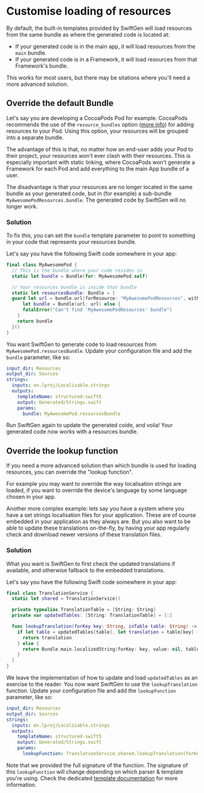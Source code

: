 # Customise loading of resources

By default, the built-in templates provided by SwiftGen will load resources from the same bundle as where the generated code is located at:
- If your generated code is in the main app, it will load resources from the `main` bundle.
- If your generated code is in a Framework, it will load resources from that Framework's bundle.

This works for most users, but there may be sitations where you'll need a more advanced solution.

## Override the default Bundle

Let's say you are developing a CocoaPods Pod for example. CocoaPods recommends the use of the `resource_bundles` option ([more info](https://guides.cocoapods.org/syntax/podspec.html#resource_bundles)) for adding resources to your Pod. Using this option, your resources will be grouped into a separate bundle.

The advantage of this is that, no matter how an end-user adds your Pod to their project, your resources won't ever clash with their resources. This is especially important with static linking, where CocoaPods won't generate a Framework for each Pod and add everything to the main App bundle of a user.

The disadvantage is that your resources are no longer located in the same bundle as your generated code, but in (for example) a sub-bundle `MyAwesomePodResources.bundle`. The generated code by SwiftGen will no longer work.

### Solution

To fix this, you can set the `bundle` template parameter to point to something in your code that represents your resources bundle.

Let's say you have the following Swift code somewhere in your app:

```swift
final class MyAwesomePod {
  // This is the bundle where your code resides in
  static let bundle = Bundle(for: MyAwesomePod.self)

  // Your resources bundle is inside that bundle
  static let resourcesBundle: Bundle = {
  guard let url = bundle.url(forResource: "MyAwesomePodResources", withExtension: "bundle"),
      let bundle = Bundle(url: url) else {
      fatalError("Can't find 'MyAwesomePodResources' bundle")
    }
    return bundle
  }()
}
```

You want SwiftGen to generate code to load resources from `MyAwesomePod.resourcesBundle`. Update your configuration file and add the `bundle` parameter, like so:

```yaml
input_dir: Resources
output_dir: Sources
strings:
  inputs: en.lproj/Localizable.strings
  outputs:
    templateName: structured-swift5
    output: Generated/Strings.swift
    params:
      bundle: MyAwesomePod.resourcesBundle
```

Run SwiftGen again to update the generated coide, and voila! Your generated code now works with a resources bundle.

## Override the lookup function

If you need a more advanced solution than which bundle is used for loading resources, you can override the "lookup function".

For example you may want to override the way localisation strings are loaded, if you want to override the device's language by some language chosen in your app.

Another more complex example: lets say you have a system where you have a set strings localisation files for your application. These are of course embedded in your application as they always are. But you also want to be able to update these translations on-the-fly, by having your app regularly check and download newer versions of these translation files.

### Solution

What you want is SwiftGen to first check the updated translations if available, and otherwise fallback to the embedded translations.

Let's say you have the following Swift code somewhere in your app:

```swift
final class TranslationService {
  static let shared = TranslationService()

  private typealias TranslationTable = [String: String]
  private var updatedTables: [String: TranslationTable] = [:]

  func lookupTranslation(forKey key: String, inTable table: String) -> String {
    if let table = updatedTables[table], let translation = table[key] {
      return translation
    } else {
      return Bundle.main.localizedString(forKey: key, value: nil, table: table)
    }
  }
}
```

We leave the implementation of how to update and load `updatedTables` as an exercise to the reader. You now want SwiftGen to use the `lookupTranslation` function. Update your configuration file and add the `lookupFunction` parameter, like so:

```yaml
input_dir: Resources
output_dir: Sources
strings:
  inputs: en.lproj/Localizable.strings
  outputs:
    templateName: structured-swift5
    output: Generated/Strings.swift
    params:
      lookupFunction: TranslationService.shared.lookupTranslation(forKey:inTable:)
```

Note that we provided the full signature of the function. The signature of this `lookupFunction` will change depending on which parser & template you're using. Check the dedicated [template documentation](../templates) for more information.
